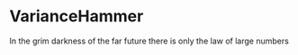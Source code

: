 VarianceHammer
==============

In the grim darkness of the far future there is only the law of large numbers

